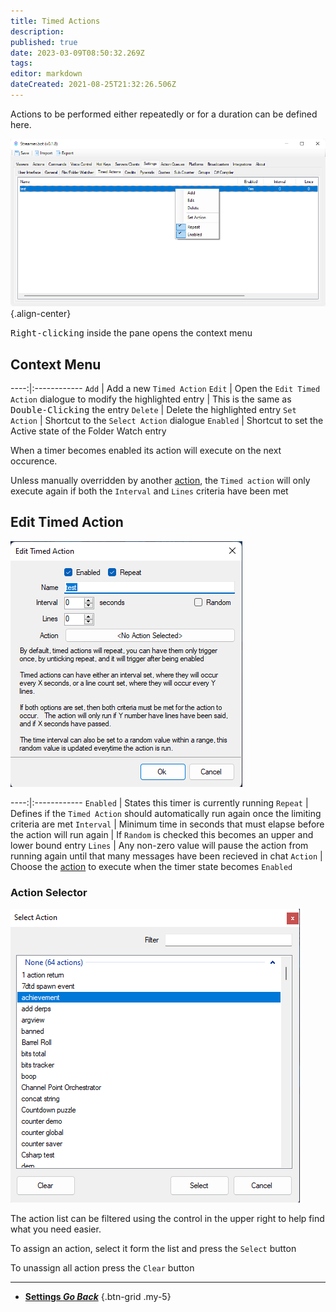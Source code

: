 ```yaml
---
title: Timed Actions
description: 
published: true
date: 2023-03-09T08:50:32.269Z
tags: 
editor: markdown
dateCreated: 2021-08-25T21:32:26.506Z
---
```


Actions to be performed either repeatedly or for a duration can be defined here.

![timed-actions-context-018.png](/timed-actions-context-018.png){.align-center}

<kbd>Right-clicking</kbd> inside the pane opens the context menu

## Context Menu
----:|:------------
`Add` | Add a new `Timed Action`
`Edit` | Open the `Edit Timed Action` dialogue to modify the highlighted entry | This is the same as <kbd>Double-Clicking</kbd> the entry
`Delete` | Delete the highlighted entry
`Set Action` | Shortcut to the `Select Action` dialogue
`Enabled` | Shortcut to set the Active state of the Folder Watch entry

When a timer becomes enabled its action will execute on the next occurence.

Unless manually overridden by another [action](/Actions), the `Timed action` will only execute again if both the `Interval` and `Lines` criteria have been met

## Edit Timed Action
![timed-action-edit-018.png](/timed-action-edit-018.png)

----:|:------------
`Enabled` | States this timer is currently running
`Repeat` | Defines if the `Timed Action` should automatically run again once the limiting criteria are met
`Interval` | Minimum time in seconds that must elapse before the action will run again | If `Random` is checked this becomes an upper and lower bound entry
`Lines` | Any non-zero value will pause the action from running again until that many messages have been recieved in chat
`Action` | Choose the [action](/Actions) to execute when the timer state becomes `Enabled`

### Action Selector
![action-selector-018.png](/action-selector-018.png)

The action list can be filtered using the control in the upper right to help find what you need easier.

To assign an action, select it form the list and press the `Select` button

To unassign all action press the `Clear` button

---

- [<i class="mdi mdi-chevron-left"></i> **Settings *Go Back***](/en/Settings)
{.btn-grid .my-5}